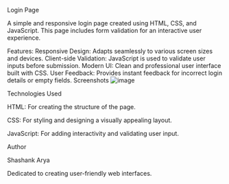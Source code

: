 Login Page

A simple and responsive login page created using HTML, CSS, and JavaScript. This page includes form validation for an interactive user experience.

Features:
Responsive Design: Adapts seamlessly to various screen sizes and devices.
Client-side Validation: JavaScript is used to validate user inputs before submission.
Modern UI: Clean and professional user interface built with CSS.
User Feedback: Provides instant feedback for incorrect login details or empty fields.
Screenshots
![image](https://github.com/user-attachments/assets/0eb0f51e-297f-40ef-855d-d5bddbf13a04)

Technologies Used

HTML: For creating the structure of the page.

CSS: For styling and designing a visually appealing layout.

JavaScript: For adding interactivity and validating user input.


Author

Shashank Arya

Dedicated to creating user-friendly web interfaces.
